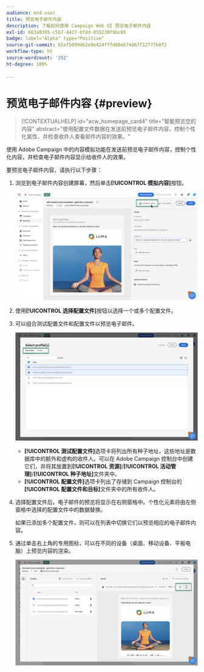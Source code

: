 ```yaml
---
audience: end-user
title: 预览电子邮件内容
description: 了解如何使用 Campaign Web UI 预览电子邮件内容
exl-id: 663a8395-c5b7-4427-bfdd-055230f9bc05
badge: label="Alpha" type="Positive"
source-git-commit: b5af5099d62e0e424fffdd8eb74d67f12777b0f2
workflow-type: ht
source-wordcount: '252'
ht-degree: 100%

---
```



# 预览电子邮件内容 {#preview}

>[!CONTEXTUALHELP]
>id="acw_homepage_card4"
>title="智能预览您的内容"
>abstract="使用配置文件数据在发送前预览电子邮件内容，控制个性化属性，并检查收件人查看邮件内容的效果。"

使用 Adobe Campaign 中的内容模拟功能在发送前预览电子邮件内容，控制个性化内容，并检查电子邮件内容显示给收件人的效果。

要预览电子邮件内容，请执行以下步骤：

1. 浏览到电子邮件内容创建屏幕，然后单击&#x200B;**[!UICONTROL 模拟内容]**&#x200B;按钮。

   ![](assets/simulate.png)

1. 使用&#x200B;**[!UICONTROL 选择配置文件]**&#x200B;按钮以选择一个或多个配置文件。
1. 可以组合测试配置文件和配置文件以预览电子邮件。

   ![](assets/preview-profile.png)

   * **[!UICONTROL 测试配置文件]**&#x200B;选项卡将列出所有种子地址，这些地址是数据库中的额外和虚构的收件人。可以在 Adobe Campaign 控制台中创建它们，并将其放置到&#x200B;**[!UICONTROL 资源]**/**[!UICONTROL 活动管理]**/**[!UICONTROL 种子地址]**&#x200B;文件夹中。
   * **[!UICONTROL 配置文件]**&#x200B;选项卡列出了存储到 Campaign 控制台的&#x200B;**[!UICONTROL 配置文件和目标]**&#x200B;文件夹中的所有收件人。

1. 选择配置文件后，电子邮件的预览将显示在右侧窗格中。个性化元素将由左侧窗格中选择的配置文件中的数据替换。

   如果已添加多个配置文件，则可以在列表中切换它们以预览相应的电子邮件内容。

1. 通过单击右上角的专用图标，可以在不同的设备（桌面、移动设备、平板电脑）上预览内容的渲染。

   ![](assets/preview.png)


